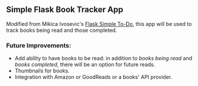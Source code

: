 ## Simple Flask Book Tracker App ##

Modified from Mikica Ivosevic's [Flask Simple To-Do](https://github.com/mikicaivosevic/flask-simple-todo), this app will be used to track books being read and those completed.  

### Future Improvements: ###

- Add ability to have books to be read: in addition to _books being read_ and _books completed_, there will be an option for future reads.  
- Thumbnails for books.  
- Integration with Amazon or GoodReads or a books' API provider.  
